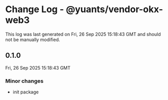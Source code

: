 # Change Log - @yuants/vendor-okx-web3

This log was last generated on Fri, 26 Sep 2025 15:18:43 GMT and should not be manually modified.

## 0.1.0
Fri, 26 Sep 2025 15:18:43 GMT

### Minor changes

- init package

